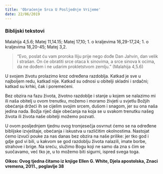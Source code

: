 ```yaml
---
title: 'Obraćenje Srca U Posljednje Vrijeme'
date: 22/06/2019
---
```


### Biblijski tekstovi
Malahija 4,5.6; Matej 11,14.15; Matej 17,10; 1. o kraljevima 16,29-17,24; 1. o kraljevima 18,20-45; Matej 3,2.

> <p></p>
> “Evo, poslat ću vam proroka Iliju prije nego dođe Dan Jahvin, dan velik i strašan. On će obratiti srce otaca k sinovima, a srce sinova k ocima, da ne dođem i ne udarim prokletstvom zemlju.” (Malahija 4,5.6)

U svojem životu prolazimo kroz određena razdoblja. Katkad je sve u najboljem redu, katkad nije. Katkad su odnosi u obitelji skladni i srdačni; katkad su krhki, čak i poremećeni.

Bez obzira na fazu života, životno razdoblje i stanje u kojem se nalazimo mi ili naša obitelj u ovom trenutku, možemo i moramo živjeti u svjetlu Božjih obećanja držeći ih se cijelim svojim srcem, dušom i snagom, jer su ona naša jedina nada. Božja riječ daje obećanja na koja se u svakom trenutku našeg života ili života naše obitelji možemo pozvati.

U ovom posljednjem tjednu ovog tromjesečja osvrnut ćemo se na određene biblijske izvještaje, obećanja i iskustva u različitim okolnostima. Nastojat ćemo izvući pouke za nas danas bez obzira na naše prilike: jer tko god i gdje god vi bili, u kakvom se god razdoblju života nalazili, imate borbe, strahove i brige. Na sreću, služimo Bogu koji ne samo da zna s čim se suočavamo, već tko je, u to možemo biti sigurni, ispred svega toga.

**Oikos: Ovog tjedna čitamo iz knjige Ellen G. White, Djela apostolska, Znaci vremena, 2011., poglavlje 38**
